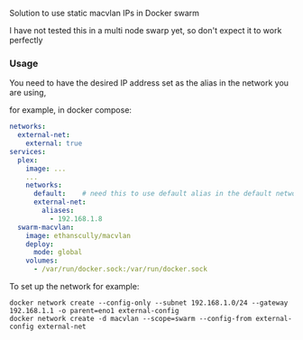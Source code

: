 Solution to use static macvlan IPs in Docker swarm

I have not tested this in a multi node swarp yet, so don't expect it to work perfectly

### Usage
You need to have the desired IP address set as the alias in the network you are using,

for example, in docker compose:

```YAML
networks:
  external-net:
    external: true
services:
  plex:
    image: ...
    ...
    networks:
      default:    # need this to use default alias in the default network
      external-net:
        aliases:
          - 192.168.1.8
  swarm-macvlan:
    image: ethanscully/macvlan
    deploy:
      mode: global
    volumes: 
      - /var/run/docker.sock:/var/run/docker.sock

```
To set up the network for example:
```SHELL
docker network create --config-only --subnet 192.168.1.0/24 --gateway 192.168.1.1 -o parent=eno1 external-config
docker network create -d macvlan --scope=swarm --config-from external-config external-net
```
